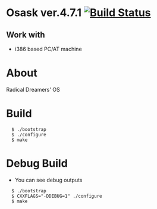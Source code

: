 # Osask  ver.4.7.1 [![Build Status](https://travis-ci.org/Hiroyuki-Nagata/osask.svg?branch=master)](https://travis-ci.org/Hiroyuki-Nagata/osask)

## Work with
* i386 based PC/AT machine

# About
Radical Dreamers' OS

# Build
```
  $ ./bootstrap
  $ ./configure
  $ make
```

# Debug Build

* You can see debug outputs

```
  $ ./bootstrap
  $ CXXFLAGS="-DDEBUG=1" ./configure
  $ make
```
